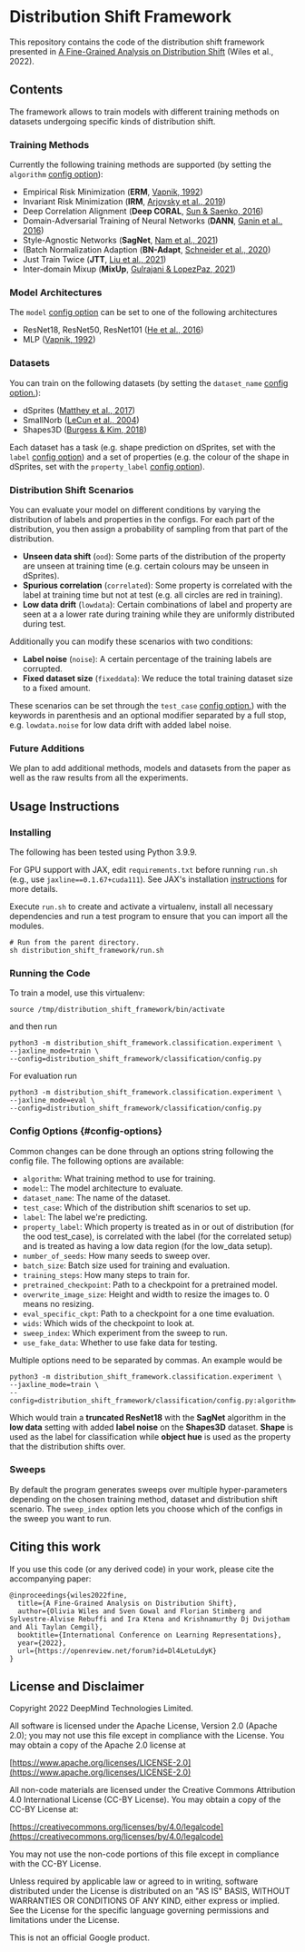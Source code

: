 # Distribution Shift Framework

This repository contains the code of the distribution shift framework presented
in [A Fine-Grained Analysis on Distribution Shift](https://openreview.net/forum?id=Dl4LetuLdyK)
(Wiles et al., 2022).

## Contents

The framework allows to train models with different training methods on
datasets undergoing specific kinds of distribution shift.

### Training Methods

Currently the following training methods are supported (by setting the
`algorithm` [config option](#config-options)):

* Empirical Risk Minimization (**ERM**, [Vapnik, 1992](https://papers.nips.cc/paper/1991/hash/ff4d5fbbafdf976cfdc032e3bde78de5-Abstract.html))
* Invariant Risk Minimization (**IRM**, [Arjovsky et al., 2019](https://arxiv.org/abs/1907.02893))
* Deep Correlation Alignment (**Deep CORAL**, [Sun & Saenko, 2016](https://link.springer.com/chapter/10.1007/978-3-319-49409-8_35))
* Domain-Adversarial Training of Neural Networks (**DANN**, [Ganin et al., 2016](https://jmlr.org/papers/v17/15-239.html))
* Style-Agnostic Networks (**SagNet**, [Nam et al., 2021](https://openaccess.thecvf.com/content/CVPR2021/html/Nam_Reducing_Domain_Gap_by_Reducing_Style_Bias_CVPR_2021_paper.html))
* (Batch Normalization Adaption (**BN-Adapt**, [Schneider et al., 2020](https://proceedings.neurips.cc/paper/2020/hash/85690f81aadc1749175c187784afc9ee-Abstract.html))
* Just Train Twice (**JTT**, [Liu et al., 2021](http://proceedings.mlr.press/v139/liu21f.html))
* Inter-domain Mixup (**MixUp**, [Gulrajani & LopezPaz, 2021](https://openreview.net/forum?id=lQdXeXDoWtI))

### Model Architectures

The `model` [config option](#config-options) can be set to one of the following
architectures

* ResNet18, ResNet50, ResNet101 ([He et al., 2016](https://ieeexplore.ieee.org/document/7780459))
* MLP ([Vapnik, 1992](https://papers.nips.cc/paper/1991/hash/ff4d5fbbafdf976cfdc032e3bde78de5-Abstract.html))

### Datasets

You can train on the following datasets (by setting the `dataset_name`
[config option.](#config-options)):

* dSprites ([Matthey et al., 2017](https://github.com/deepmind/dsprites-dataset))
* SmallNorb ([LeCun et al., 2004](https://ieeexplore.ieee.org/document/1315150))
* Shapes3D ([Burgess & Kim, 2018](https://github.com/deepmind/3d-shapes))

Each dataset has a task (e.g. shape prediction on dSprites, set with the `label`
[config option](#config-options)) and a set of properties (e.g. the colour of
the shape in dSprites, set with the `property_label`
[config option](#config-options)).

### Distribution Shift Scenarios

You can evaluate your model on different conditions by varying the distribution
of labels and properties in the configs. For each part of the distribution,
you then assign a probability of sampling from that part of the distribution.

* **Unseen data shift** (`ood`): Some parts of the distribution of the property
    are unseen at training time (e.g. certain colours may be unseen in
    dSprites).
* **Spurious correlation** (`correlated`): Some property is correlated with the
    label at training time but not at test (e.g. all circles are red in
    training).
* **Low data drift** (`lowdata`): Certain combinations of label and property are seen at a
    a lower rate during training while they are uniformly distributed during
    test.

Additionally you can modify these scenarios with two conditions:

* **Label noise** (`noise`): A certain percentage of the training labels are
    corrupted.
* **Fixed dataset size** (`fixeddata`): We reduce the total training dataset
    size to a fixed amount.

These scenarios can be set through the `test_case`
[config option.](#config-options)) with the keywords in parenthesis and an
optional modifier separated by a full stop, e.g. `lowdata.noise` for low data
drift with added label noise.

### Future Additions

We plan to add additional methods, models and datasets from the paper as well
as the raw results from all the experiments.

## Usage Instructions

### Installing

The following has been tested using Python 3.9.9.

For GPU support with JAX, edit `requirements.txt` before running `run.sh`
(e.g., use `jaxline==0.1.67+cuda111`). See JAX's installation
[instructions](https://github.com/google/jax#installation) for more details.

Execute `run.sh` to create and activate a virtualenv, install all necessary
dependencies and run a test program to ensure that you can import all the
modules.

```
# Run from the parent directory.
sh distribution_shift_framework/run.sh
```


### Running the Code

To train a model, use this virtualenv:

```
source /tmp/distribution_shift_framework/bin/activate
```

and then run

```
python3 -m distribution_shift_framework.classification.experiment \
--jaxline_mode=train \
--config=distribution_shift_framework/classification/config.py
```

For evaluation run

```
python3 -m distribution_shift_framework.classification.experiment \
--jaxline_mode=eval \
--config=distribution_shift_framework/classification/config.py
```

### Config Options {#config-options}

Common changes can be done through an options string following the config file.
The following options are available:

* `algorithm`: What training method to use for training.
* `model`:: The model architecture to evaluate.
* `dataset_name`: The name of the dataset.
* `test_case`: Which of the distribution shift scenarios to set up.
* `label`: The label we're predicting.
* `property_label`: Which property is treated as in or out of
  distribution (for the ood test_case), is correlated with the label
  (for the correlated setup) and is treated as having a low data region
  (for the low_data setup).
* `number_of_seeds`: How many seeds to sweep over.
* `batch_size`: Batch size used for training and evaluation.
* `training_steps`: How many steps to train for.
* `pretrained_checkpoint`: Path to a checkpoint for a pretrained model.
* `overwrite_image_size`: Height and width to resize the images to. 0 means
  no resizing.
* `eval_specific_ckpt`: Path to a checkpoint for a one time evaluation.
* `wids`: Which wids of the checkpoint to look at.
* `sweep_index`: Which experiment from the sweep to run.
* `use_fake_data`: Whether to use fake data for testing.


Multiple options need to be separated by commas. An example would be

```
python3 -m distribution_shift_framework.classification.experiment \
--jaxline_mode=train \
--config=distribution_shift_framework/classification/config.py:algorithm=SagNet,test_case=lowdata.noise,model=truncatedresnet18,property_label=label_object_hue,label=label_shape,dataset_name=shapes3d
```

Which would train a **truncated ResNet18** with the **SagNet** algorithm in the
**low data** setting with added **label noise** on the **Shapes3D** dataset.
**Shape** is used as the label for classification while **object hue** is used
as the property that the distribution shifts over.

### Sweeps

By default the program generates sweeps over multiple hyper-parameters depending
on the chosen training method, dataset and distribution shift scenario. The
`sweep_index` option lets you choose which of the configs in the sweep you want
to run.

## Citing this work

If you use this code (or any derived code) in your work, please cite the
accompanying paper:

```
@inproceedings{wiles2022fine,
  title={A Fine-Grained Analysis on Distribution Shift},
  author={Olivia Wiles and Sven Gowal and Florian Stimberg and Sylvestre-Alvise Rebuffi and Ira Ktena and Krishnamurthy Dj Dvijotham and Ali Taylan Cemgil},
  booktitle={International Conference on Learning Representations},
  year={2022},
  url={https://openreview.net/forum?id=Dl4LetuLdyK}
}
```

## License and Disclaimer

Copyright 2022 DeepMind Technologies Limited.

All software is licensed under the Apache License, Version 2.0 (Apache 2.0);
you may not use this file except in compliance with the License. You may obtain
a copy of the Apache 2.0 license at

[https://www.apache.org/licenses/LICENSE-2.0](https://www.apache.org/licenses/LICENSE-2.0)

All non-code materials are licensed under the Creative Commons Attribution 4.0
International License (CC-BY License). You may obtain a copy of the CC-BY
License at:

[https://creativecommons.org/licenses/by/4.0/legalcode](https://creativecommons.org/licenses/by/4.0/legalcode)

You may not use the non-code portions of this file except in compliance with the
CC-BY License.

Unless required by applicable law or agreed to in writing, software distributed
under the License is distributed on an "AS IS" BASIS, WITHOUT WARRANTIES OR
CONDITIONS OF ANY KIND, either express or implied. See the License for the
specific language governing permissions and limitations under the License.

This is not an official Google product.
